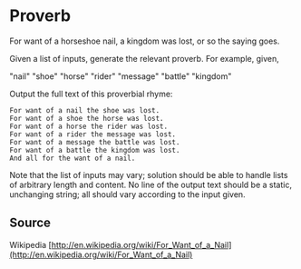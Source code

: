 # Proverb

For want of a horseshoe nail, a kingdom was lost, or so the saying goes.

Given a list of inputs, generate the relevant proverb. 
For example, given,
 
"nail" "shoe" "horse" "rider" "message" "battle" "kingdom"

Output the full text of this proverbial rhyme:

```text
For want of a nail the shoe was lost.
For want of a shoe the horse was lost.
For want of a horse the rider was lost.
For want of a rider the message was lost.
For want of a message the battle was lost.
For want of a battle the kingdom was lost.
And all for the want of a nail.
```

Note that the list of inputs may vary; solution should be able to handle lists of arbitrary length and content. No line of the output text should be a static, unchanging string; all should vary according to the input given.


## Source

Wikipedia [http://en.wikipedia.org/wiki/For_Want_of_a_Nail](http://en.wikipedia.org/wiki/For_Want_of_a_Nail)

